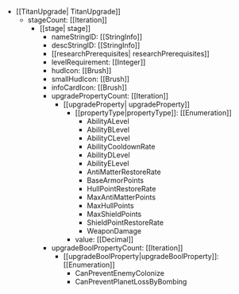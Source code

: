  * [[TitanUpgrade| TitanUpgrade]]
   * stageCount: [[Iteration]]
     * [[stage| stage]]
       * nameStringID: [[StringInfo]]
       * descStringID: [[StringInfo]]
       * [[researchPrerequisites| researchPrerequisites]]
       * levelRequirement: [[Integer]]
       * hudIcon: [[Brush]]
       * smallHudIcon: [[Brush]]
       * infoCardIcon: [[Brush]]
       * upgradePropertyCount: [[Iteration]]
         * [[upgradeProperty| upgradeProperty]]
           * [[propertyType|propertyType]]: [[Enumeration]]
             * AbilityALevel
             * AbilityBLevel
             * AbilityCLevel
             * AbilityCooldownRate
             * AbilityDLevel
             * AbilityELevel
             * AntiMatterRestoreRate
             * BaseArmorPoints
             * HullPointRestoreRate
             * MaxAntiMatterPoints
             * MaxHullPoints
             * MaxShieldPoints
             * ShieldPointRestoreRate
             * WeaponDamage
           * value: [[Decimal]]
       * upgradeBoolPropertyCount: [[Iteration]]
         * [[upgradeBoolProperty|upgradeBoolProperty]]: [[Enumeration]]
           * CanPreventEnemyColonize
           * CanPreventPlanetLossByBombing

